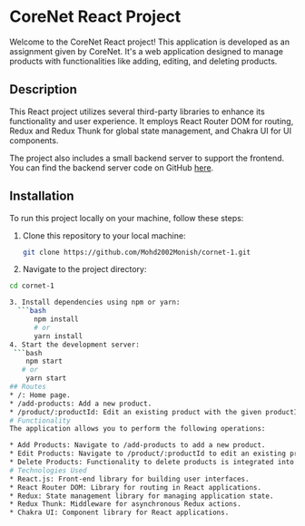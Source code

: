 # CoreNet React Project

Welcome to the CoreNet React project! This application is developed as an assignment given by CoreNet. It's a web application designed to manage products with functionalities like adding, editing, and deleting products.

## Description

This React project utilizes several third-party libraries to enhance its functionality and user experience. It employs React Router DOM for routing, Redux and Redux Thunk for global state management, and Chakra UI for UI components.

The project also includes a small backend server to support the frontend. You can find the backend server code on GitHub [here](https://github.com/Mohd2002Monish/cornet-1).

## Installation

To run this project locally on your machine, follow these steps:

1. Clone this repository to your local machine:

   ```bash
   git clone https://github.com/Mohd2002Monish/cornet-1.git

2. Navigate to the project directory:
  ```bash
  cd cornet-1

3. Install dependencies using npm or yarn:
    ```bash
        npm install
        # or
        yarn install
4. Start the development server:
   ```bash 
      npm start
     # or
      yarn start
## Routes
* /: Home page.
* /add-products: Add a new product.
* /product/:productId: Edit an existing product with the given productId.
# Functionality
The application allows you to perform the following operations:

* Add Products: Navigate to /add-products to add a new product.
* Edit Products: Navigate to /product/:productId to edit an existing product by providing its productId.
* Delete Products: Functionality to delete products is integrated into the edit page or through additional UI components as per your implementation.
# Technologies Used
* React.js: Front-end library for building user interfaces.
* React Router DOM: Library for routing in React applications.
* Redux: State management library for managing application state.
* Redux Thunk: Middleware for asynchronous Redux actions.
* Chakra UI: Component library for React applications.
